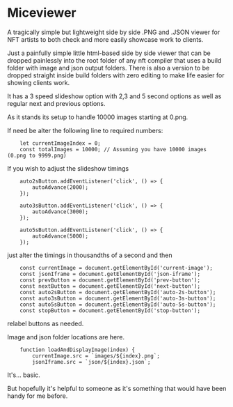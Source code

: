# Miceviewer
A tragically simple but lightweight side by side .PNG and .JSON viewer for NFT artists to both check and more easily showcase work to clients.

Just a painfully simple little html-based side by side viewer that can be dropped painlessly into the root folder of any nft compiler that uses a build folder with image and json output folders.
There is also a version to be dropped straight inside build folders with zero editing to make life easier for showing clients work. 

It has a 3 speed slideshow option with 2,3 and 5 second options as well as regular next and previous options.

As it stands its setup to handle 10000 images starting at 0.png. 

If need be alter the following line to required numbers:

        let currentImageIndex = 0;
        const totalImages = 10000; // Assuming you have 10000 images (0.png to 9999.png)

If you wish to adjust the slideshow timings 

        auto2sButton.addEventListener('click', () => {
            autoAdvance(2000);
        });

        auto3sButton.addEventListener('click', () => {
            autoAdvance(3000);
        });

        auto5sButton.addEventListener('click', () => {
            autoAdvance(5000);
        });

just alter the timings in thousandths of a second and then

        const currentImage = document.getElementById('current-image');
        const jsonIframe = document.getElementById('json-iframe');
        const prevButton = document.getElementById('prev-button');
        const nextButton = document.getElementById('next-button');
        const auto2sButton = document.getElementById('auto-2s-button');
        const auto3sButton = document.getElementById('auto-3s-button');
        const auto5sButton = document.getElementById('auto-5s-button');
        const stopButton = document.getElementById('stop-button');

relabel buttons as needed.

Image and json folder locations are here. 

        function loadAndDisplayImage(index) {
            currentImage.src = `images/${index}.png`;
            jsonIframe.src = `json/${index}.json`;

It's... basic.

But hopefully it's helpful to someone as it's something that would have been handy for me before.
